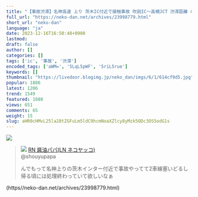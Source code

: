 ```yaml
---
title: "【事故渋滞】名神高速 上り 茨木IC付近で接触事故 吹田IC〜高槻JCT 渋滞距離 4.0km 通過時間 25 分 "
full_url: "https://neko-dan.net/archives/23998779.html"
short_url: "neko-dan"
language: "ja"
date: 2023-12-16T16:50:48+0900
lastmod: 
draft: false
author: []
categories: []
tags: ['ic', '事故', '渋滞']
encoded_tags: ['aWM=', '5LqL5pWF', '5riL5rue']
keywords: []
thumbnail: "https://livedoor.blogimg.jp/neko_dan/imgs/6/1/614cf9d5.jpg"
popular: 1886
latest: 1206
trend: 1549
featured: 1888
views: 651
comments: 65
weight: 15
slug: aHR0cHMvL25la28tZGFuLm5ldC9hcmNoaXZlcy8yMzk5ODc3OS5odG1s
---
```


![](https://livedoor.blogimg.jp/neko_dan/imgs/6/1/614cf9d5.jpg)

<blockquote id='twibodynW5nHv0xky'> <p> <img src='https//livedoor.blogimg.jp/neko_dan/imgs/f/d/fde48330.jpg'> <a href='https//twitter.com/shouyupapa/status/1735916454464348545' target='_blank'>RN 醤油パパ(LN ネコヤッコ) </a><br> @shouyupapa </p> <p id='twitextnW5nHv0xky'> んでもって名神上りの茨木インター付近で事故やってて2車線塞いどるし 帰る頃には処理終わっていて欲しいなぁ </p> <p> <a href='https//twitter.com/shouyupapa/status/1735916454464348545' target='_blank'></a> </p> </blockquote> 

(https//neko-dan.net/archives/23998779.html)
